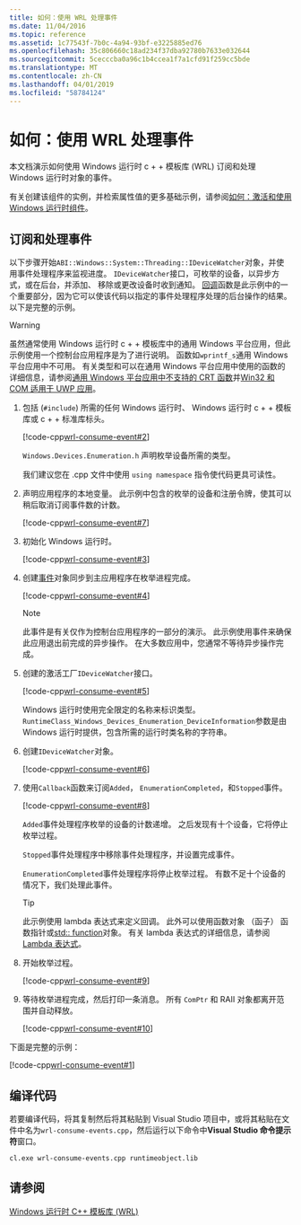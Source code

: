 ```yaml
---
title: 如何：使用 WRL 处理事件
ms.date: 11/04/2016
ms.topic: reference
ms.assetid: 1c77543f-7b0c-4a94-93bf-e3225885ed76
ms.openlocfilehash: 35c806660c18ad234f37dba92780b7633e032644
ms.sourcegitcommit: 5cecccba0a96c1b4ccea1f7a1cfd91f259cc5bde
ms.translationtype: MT
ms.contentlocale: zh-CN
ms.lasthandoff: 04/01/2019
ms.locfileid: "58784124"
---
```

# <a name="how-to-handle-events-using-wrl"></a>如何：使用 WRL 处理事件

本文档演示如何使用 Windows 运行时 c + + 模板库 (WRL) 订阅和处理 Windows 运行时对象的事件。

有关创建该组件的实例，并检索属性值的更多基础示例，请参阅[如何：激活和使用 Windows 运行时组件](how-to-activate-and-use-a-windows-runtime-component-using-wrl.md)。

## <a name="subscribing-to-and-handling-events"></a>订阅和处理事件

以下步骤开始`ABI::Windows::System::Threading::IDeviceWatcher`对象，并使用事件处理程序来监视进度。 `IDeviceWatcher`接口，可枚举的设备，以异步方式，或在后台，并添加、 移除或更改设备时收到通知。 [回调](callback-function-wrl.md)函数是此示例中的一个重要部分，因为它可以使该代码以指定的事件处理程序处理的后台操作的结果。 以下是完整的示例。

> [!WARNING]
> 虽然通常使用 Windows 运行时 c + + 模板库中的通用 Windows 平台应用，但此示例使用一个控制台应用程序是为了进行说明。 函数如`wprintf_s`通用 Windows 平台应用中不可用。 有关类型和可以在通用 Windows 平台应用中使用的函数的详细信息，请参阅[通用 Windows 平台应用中不支持的 CRT 函数](../../cppcx/crt-functions-not-supported-in-universal-windows-platform-apps.md)并[Win32 和 COM 适用于 UWP 应用](/uwp/win32-and-com/win32-and-com-for-uwp-apps)。

1. 包括 (`#include`) 所需的任何 Windows 运行时、 Windows 运行时 c + + 模板库或 c + + 标准库标头。

   [!code-cpp[wrl-consume-event#2](../codesnippet/CPP/how-to-handle-events-using-wrl_1.cpp)]

   `Windows.Devices.Enumeration.h` 声明枚举设备所需的类型。

   我们建议您在 .cpp 文件中使用 `using namespace` 指令使代码更具可读性。

2. 声明应用程序的本地变量。 此示例中包含的枚举的设备和注册令牌，使其可以稍后取消订阅事件数的计数。

   [!code-cpp[wrl-consume-event#7](../codesnippet/CPP/how-to-handle-events-using-wrl_2.cpp)]

3. 初始化 Windows 运行时。

   [!code-cpp[wrl-consume-event#3](../codesnippet/CPP/how-to-handle-events-using-wrl_3.cpp)]

4. 创建[事件](event-class-wrl.md)对象同步到主应用程序在枚举进程完成。

   [!code-cpp[wrl-consume-event#4](../codesnippet/CPP/how-to-handle-events-using-wrl_4.cpp)]

   > [!NOTE]
   > 此事件是有关仅作为控制台应用程序的一部分的演示。 此示例使用事件来确保此应用退出前完成的异步操作。 在大多数应用中，您通常不等待异步操作完成。

5. 创建的激活工厂`IDeviceWatcher`接口。

   [!code-cpp[wrl-consume-event#5](../codesnippet/CPP/how-to-handle-events-using-wrl_5.cpp)]

   Windows 运行时使用完全限定的名称来标识类型。 `RuntimeClass_Windows_Devices_Enumeration_DeviceInformation`参数是由 Windows 运行时提供，包含所需的运行时类名称的字符串。

6. 创建`IDeviceWatcher`对象。

   [!code-cpp[wrl-consume-event#6](../codesnippet/CPP/how-to-handle-events-using-wrl_6.cpp)]

7. 使用`Callback`函数来订阅`Added`， `EnumerationCompleted`，和`Stopped`事件。

   [!code-cpp[wrl-consume-event#8](../codesnippet/CPP/how-to-handle-events-using-wrl_7.cpp)]

   `Added`事件处理程序枚举的设备的计数递增。 之后发现有十个设备，它将停止枚举过程。

   `Stopped`事件处理程序中移除事件处理程序，并设置完成事件。

   `EnumerationCompleted`事件处理程序将停止枚举过程。 有数不足十个设备的情况下，我们处理此事件。

   > [!TIP]
   > 此示例使用 lambda 表达式来定义回调。 此外可以使用函数对象 （函子） 函数指针或[std:: function](../../standard-library/function-class.md)对象。 有关 lambda 表达式的详细信息，请参阅 [Lambda 表达式](../../cpp/lambda-expressions-in-cpp.md)。

8. 开始枚举过程。

   [!code-cpp[wrl-consume-event#9](../codesnippet/CPP/how-to-handle-events-using-wrl_8.cpp)]

9. 等待枚举进程完成，然后打印一条消息。 所有 `ComPtr` 和 RAII 对象都离开范围并自动释放。

   [!code-cpp[wrl-consume-event#10](../codesnippet/CPP/how-to-handle-events-using-wrl_9.cpp)]

下面是完整的示例：

[!code-cpp[wrl-consume-event#1](../codesnippet/CPP/how-to-handle-events-using-wrl_10.cpp)]

## <a name="compiling-the-code"></a>编译代码

若要编译代码，将其复制然后将其粘贴到 Visual Studio 项目中，或将其粘贴在文件中名为`wrl-consume-events.cpp`，然后运行以下命令中**Visual Studio 命令提示符**窗口。

`cl.exe wrl-consume-events.cpp runtimeobject.lib`

## <a name="see-also"></a>请参阅

[Windows 运行时 C++ 模板库 (WRL)](windows-runtime-cpp-template-library-wrl.md)